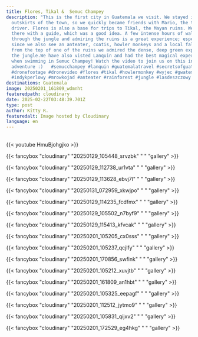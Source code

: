 ```yaml
---
title: Flores, Tikal &  Semuc Champey
description: "This is the first city in Guatemala we visit. We stayed in the
  outskirts of the town, so we quickly became friends with Mario, the tuk tuk
  driver. Flores is also a base for trips to Tikal, the Mayan ruins. We went
  there with a guide, which was a good idea. A few intense hours of walking
  through the jungle and admiring the ruins is a great experience; especially
  since we also see an anteater, coatis, howler monkeys and a local falcon. And
  from the top of one of the ruins we admired the dense, deep green expanse of
  the jungle.We have also visted Lanquin and had the best magical experience
  when swimming in Semuc Champey! Watch the video to join us on this incredible
  adventure :)   #semucchampey #lanquin #guatemalatravel #secretsofguatemala
  #dronefootage #dronevideo #flores #tikal #howlermonkey #wyjec #gwatemala
  #indykperlowy #mrowkojad #anteater #rainforest #jungle #lasdeszczowy #mayans"
destinations: Guatemala
image: 20250201_161809_wdmnht
featuredpath: cloudinary
date: 2025-02-22T03:48:39.701Z
type: post
author: Kitty R.
featuredalt: Image hosted by Cloudinary
language: en
---
```

<br>{{< youtube HmuBjohgjko >}}</br>

{{< fancybox "cloudinary" "20250129_105448_srvzbk" "  " "gallery" >}}

{{< fancybox "cloudinary" "20250129_112738_ur1vta" "  " "gallery" >}}

{{< fancybox "cloudinary" "20250129_113628_ebvj7l" "  " "gallery" >}}

{{< fancybox "cloudinary" "20250131_072959_xkwjpo" "  " "gallery" >}}

{{< fancybox "cloudinary" "20250129_114235_fcdfmx" "  " "gallery" >}}

{{< fancybox "cloudinary" "20250129_105502_n7byf9" "  " "gallery" >}}

{{< fancybox "cloudinary" "20250129_115413_kfvcak" "  " "gallery" >}}

{{< fancybox "cloudinary" "20250201_105205_cx0sss" "  " "gallery" >}}

{{< fancybox "cloudinary" "20250201_105237_qcjlfy" "  " "gallery" >}}

{{< fancybox "cloudinary" "20250201_170856_swfink" "  " "gallery" >}}

{{< fancybox "cloudinary" "20250201_105212_xuvjtb" "  " "gallery" >}}

{{< fancybox "cloudinary" "20250201_161809_an1hbt" "  " "gallery" >}}

{{< fancybox "cloudinary" "20250201_105325_eepagf" "  " "gallery" >}}

{{< fancybox "cloudinary" "20250201_112512_jytmo9" "  " "gallery" >}}

{{< fancybox "cloudinary" "20250201_105831_qijxv2" "  " "gallery" >}}

{{< fancybox "cloudinary" "20250201_172529_eg4hkg" "  " "gallery" >}}